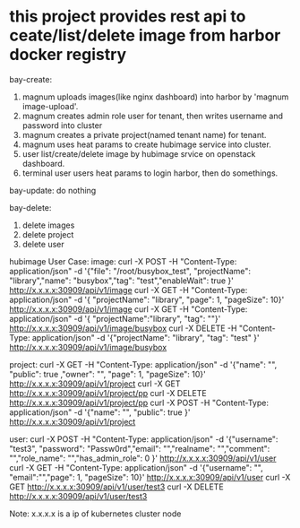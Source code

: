 # this project provides rest api to ceate/list/delete image from harbor docker registry

bay-create:
1. magnum uploads images(like nginx dashboard) into harbor by 'magnum image-upload'.
2. magnum creates admin role user for tenant, then writes username and password into cluster
3. magnum creates a private project(named tenant name) for tenant.
4. magnum uses heat params to create hubimage service into cluster.
5. user list/create/delete image by hubimage srvice on openstack dashboard.
6. terminal user users heat params to login harbor, then do somethings.

bay-update:
do nothing

bay-delete:
1. delete images
2. delete project
3. delete user


hubimage User Case:
image:
curl -X POST  -H "Content-Type: application/json" -d '{"file": "/root/busybox_test", "projectName": "library","name": "busybox","tag": "test","enableWait": true }'  http://x.x.x.x:30909/api/v1/image
curl -X GET  -H "Content-Type: application/json" -d '{ "projectName": "library", "page": 1, "pageSize": 10}'  http://x.x.x.x:30909/api/v1/image
curl -X GET  -H "Content-Type: application/json" -d '{ "projectName":"library", "tag": ""}'  http://x.x.x.x:30909/api/v1/image/busybox
curl -X DELETE  -H "Content-Type: application/json" -d '{"projectName": "library", "tag": "test" }'  http://x.x.x.x:30909/api/v1/image/busybox

project:
curl -X GET  -H "Content-Type: application/json" -d '{"name": "", "public": true ,"owner": "", "page": 1, "pageSize": 10}'  http://x.x.x.x:30909/api/v1/project
curl -X GET  http://x.x.x.x:30909/api/v1/project/pp
curl -X DELETE  http://x.x.x.x:30909/api/v1/project/pp
curl -X POST  -H "Content-Type: application/json" -d '{"name": "", "public": true }'  http://x.x.x.x:30909/api/v1/project

user:
curl -X POST  -H "Content-Type: application/json" -d '{"username": "test3", "password": "Passw0rd","email": "","realname": "","comment": "","role_name": "","has_admin_role": 0 }'  http://x.x.x.x:30909/api/v1/user
curl -X GET  -H "Content-Type: application/json" -d '{"username": "", "email":"","page": 1, "pageSize": 10}'  http://x.x.x.x:30909/api/v1/user
curl -X GET http://x.x.x.x:30909/api/v1/user/test3
curl -X DELETE http://x.x.x.x:30909/api/v1/user/test3

Note: x.x.x.x is a ip of kubernetes cluster node
